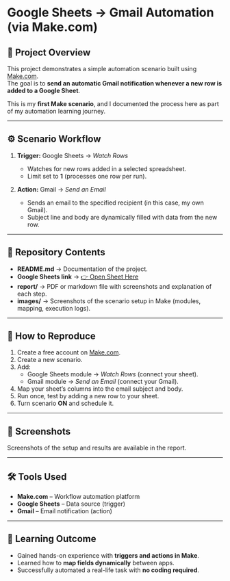 # Google Sheets → Gmail Automation (via Make.com)

## 📌 Project Overview
This project demonstrates a simple automation scenario built using [Make.com](https://www.make.com/).  
The goal is to **send an automatic Gmail notification whenever a new row is added to a Google Sheet**.

This is my **first Make scenario**, and I documented the process here as part of my automation learning journey.

---

## ⚙️ Scenario Workflow
1. **Trigger:** Google Sheets → *Watch Rows*  
   - Watches for new rows added in a selected spreadsheet.  
   - Limit set to **1** (processes one row per run).  

2. **Action:** Gmail → *Send an Email*  
   - Sends an email to the specified recipient (in this case, my own Gmail).  
   - Subject line and body are dynamically filled with data from the new row.  

---

## 📂 Repository Contents
- **README.md** → Documentation of the project.  
- **Google Sheets link** → [👉 Open Sheet Here](https://docs.google.com/spreadsheets/d/YOUR-SHEET-ID/edit?usp=sharing)  
- **report/** → PDF or markdown file with screenshots and explanation of each step.  
- **images/** → Screenshots of the scenario setup in Make (modules, mapping, execution logs).  

---

## 🚀 How to Reproduce
1. Create a free account on [Make.com](https://www.make.com/).  
2. Create a new scenario.  
3. Add:
   - Google Sheets module → *Watch Rows* (connect your sheet).  
   - Gmail module → *Send an Email* (connect your Gmail).  
4. Map your sheet’s columns into the email subject and body.  
5. Run once, test by adding a new row to your sheet.  
6. Turn scenario **ON** and schedule it.  

---

## 📸 Screenshots
Screenshots of the setup and results are available in the report.

---

## 🛠️ Tools Used
- **Make.com** – Workflow automation platform  
- **Google Sheets** – Data source (trigger)  
- **Gmail** – Email notification (action)  

---

## 📖 Learning Outcome
- Gained hands-on experience with **triggers and actions in Make**.  
- Learned how to **map fields dynamically** between apps.  
- Successfully automated a real-life task with **no coding required**.  
